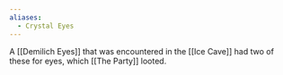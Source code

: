 ```yaml
---
aliases:
  - Crystal Eyes
---
```

A [[Demilich Eyes]] that was encountered in the [[Ice Cave]] had two of these for eyes, which [[The Party]] looted.
